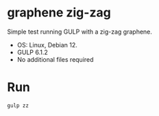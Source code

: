 # graphene zig-zag

Simple test running GULP with a zig-zag graphene.

- OS:
  Linux, Debian 12.
- GULP 6.1.2
- No additional files required

# Run

```shell
gulp zz
```
